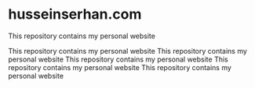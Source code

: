 # husseinserhan.com
This repository contains my personal website


This repository contains my personal website
This repository contains my personal website
This repository contains my personal website
This repository contains my personal website
This repository contains my personal website
